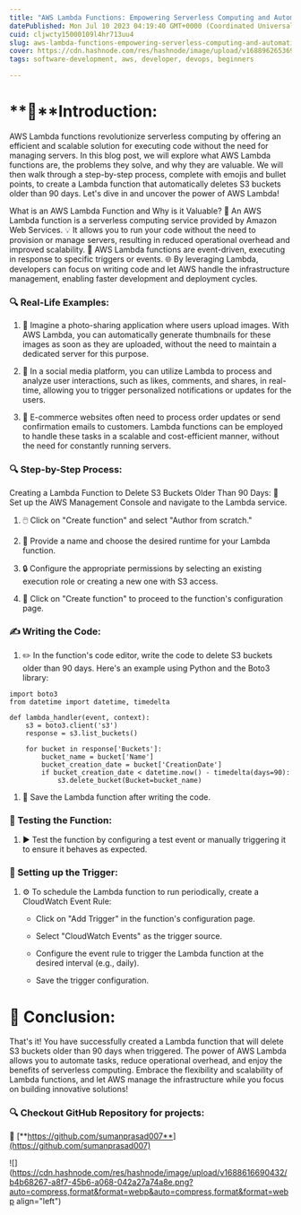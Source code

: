 ```yaml
---
title: "AWS Lambda Functions: Empowering Serverless Computing and Automating S3 Bucket Cleanup"
datePublished: Mon Jul 10 2023 04:19:40 GMT+0000 (Coordinated Universal Time)
cuid: cljwcty15000109l4hr713uu4
slug: aws-lambda-functions-empowering-serverless-computing-and-automating-s3-bucket-cleanup
cover: https://cdn.hashnode.com/res/hashnode/image/upload/v1688962653695/0a934442-d9c4-4fb5-a2cc-885919b679a2.webp
tags: software-development, aws, developer, devops, beginners

---
```


# **📍**Introduction:

AWS Lambda functions revolutionize serverless computing by offering an efficient and scalable solution for executing code without the need for managing servers. In this blog post, we will explore what AWS Lambda functions are, the problems they solve, and why they are valuable. We will then walk through a step-by-step process, complete with emojis and bullet points, to create a Lambda function that automatically deletes S3 buckets older than 90 days. Let's dive in and uncover the power of AWS Lambda!

What is an AWS Lambda Function and Why is it Valuable? 🔧 An AWS Lambda function is a serverless computing service provided by Amazon Web Services. 💡 It allows you to run your code without the need to provision or manage servers, resulting in reduced operational overhead and improved scalability. 🌟 AWS Lambda functions are event-driven, executing in response to specific triggers or events. 🌐 By leveraging Lambda, developers can focus on writing code and let AWS handle the infrastructure management, enabling faster development and deployment cycles.

### **🔍** Real-Life Examples:

1. 📸 Imagine a photo-sharing application where users upload images. With AWS Lambda, you can automatically generate thumbnails for these images as soon as they are uploaded, without the need to maintain a dedicated server for this purpose.
    
2. 🚀 In a social media platform, you can utilize Lambda to process and analyze user interactions, such as likes, comments, and shares, in real-time, allowing you to trigger personalized notifications or updates for the users.
    
3. 🛒 E-commerce websites often need to process order updates or send confirmation emails to customers. Lambda functions can be employed to handle these tasks in a scalable and cost-efficient manner, without the need for constantly running servers.
    

### **🔍** Step-by-Step Process:

Creating a Lambda Function to Delete S3 Buckets Older Than 90 Days: 🔧 Set up the AWS Management Console and navigate to the Lambda service.

1. 🖱️ Click on "Create function" and select "Author from scratch."
    
2. 📝 Provide a name and choose the desired runtime for your Lambda function.
    
3. 🔒 Configure the appropriate permissions by selecting an existing execution role or creating a new one with S3 access.
    
4. 🎉 Click on "Create function" to proceed to the function's configuration page.
    

### ✍️ Writing the Code:

1. ✏️ In the function's code editor, write the code to delete S3 buckets older than 90 days. Here's an example using Python and the Boto3 library:
    

```plaintext
import boto3
from datetime import datetime, timedelta

def lambda_handler(event, context):
    s3 = boto3.client('s3')
    response = s3.list_buckets()

    for bucket in response['Buckets']:
        bucket_name = bucket['Name']
        bucket_creation_date = bucket['CreationDate']
        if bucket_creation_date < datetime.now() - timedelta(days=90):
            s3.delete_bucket(Bucket=bucket_name)
```

1. 💾 Save the Lambda function after writing the code.
    

### 🧪 Testing the Function:

1. ▶️ Test the function by configuring a test event or manually triggering it to ensure it behaves as expected.
    

### 🔄 Setting up the Trigger:

1. ⚙️ To schedule the Lambda function to run periodically, create a CloudWatch Event Rule:
    
    * Click on "Add Trigger" in the function's configuration page.
        
    * Select "CloudWatch Events" as the trigger source.
        
    * Configure the event rule to trigger the Lambda function at the desired interval (e.g., daily).
        
    * Save the trigger configuration.
        

# 📍 Conclusion:

That's it! You have successfully created a Lambda function that will delete S3 buckets older than 90 days when triggered. The power of AWS Lambda allows you to automate tasks, reduce operational overhead, and enjoy the benefits of serverless computing. Embrace the flexibility and scalability of Lambda functions, and let AWS manage the infrastructure while you focus on building innovative solutions!

### **🔍 Checkout GitHub Repository for projects:**

**🔗** [**https://github.com/sumanprasad007**](https://github.com/sumanprasad007)

![](https://cdn.hashnode.com/res/hashnode/image/upload/v1688616690432/b4b68267-a8f7-45b6-a068-042a27a74a8e.png?auto=compress,format&format=webp&auto=compress,format&format=webp align="left")